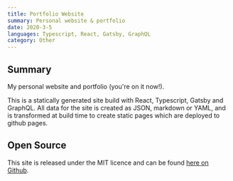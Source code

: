 ```yaml
---
title: Portfolio Website
summary: Personal website & portfolio
date: 2020-3-5
languages: Typescript, React, Gatsby, GraphQL
category: Other
---
```


## Summary

My personal website and portfolio (you're on it now!).

This is a statically generated site build with React, Typescript, Gatsby and GraphQL. All data for the site is created as JSON, markdown or YAML, and is transformed at build time to create static pages which are deployed to github pages.

## Open Source

This site is released under the MIT licence and can be found [here on Github](https://github.com/Weetbix/weetbix.github.io).
